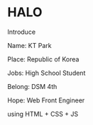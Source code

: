 # HALO
Introduce

Name: KT Park

Place: Republic of Korea

Jobs: High School Student

Belong: DSM 4th

Hope: Web Front Engineer  

using HTML + CSS + JS
